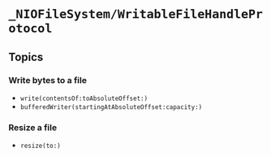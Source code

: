 # ``_NIOFileSystem/WritableFileHandleProtocol``

## Topics

### Write bytes to a file

- ``write(contentsOf:toAbsoluteOffset:)``
- ``bufferedWriter(startingAtAbsoluteOffset:capacity:)``

### Resize a file
- ``resize(to:)``
